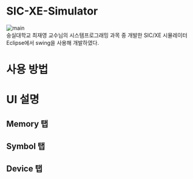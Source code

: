 # SIC-XE-Simulator
![main](https://user-images.githubusercontent.com/21188135/154781295-2b56ecd5-6876-4b88-8dc9-cb7b939da166.png)   
숭실대학교 최재영 교수님의 시스템프로그래밍 과목 중 개발한 SIC/XE 시뮬레이터   
Eclipse에서 swing을 사용해 개발하였다.   
# 사용 방법
# UI 설명
## Memory 탭
## Symbol 탭
## Device 탭

